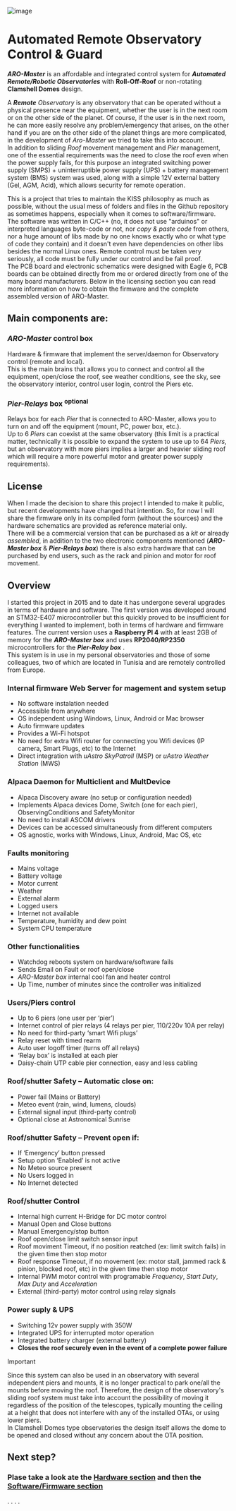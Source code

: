 ![image](https://github.com/user-attachments/assets/f11f5d3a-4bc3-4ead-ba16-23fee96c62ab)
# Automated Remote Observatory Control &amp; Guard

***ARO-Master*** is an affordable and integrated control system for ***Automated Remote/Robotic Observatories*** with **Roll-Off-Roof** or non-rotating **Clamshell Domes** design.

A _***Remote*** Observatory_ is any observatory that can be operated without a physical presence near the equipment, whether the user is in the next room or on the other side of the planet. Of course, if the user is in the next room, he can more easily resolve any problem/emergency that arises, on the other hand if you are on the other side of the planet things are more complicated, in the development of _Aro-Master_ we tried to take this into account.    
In addition to sliding _Roof_ movement management and _Pier_ management, one of the essential requirements was the need to close the roof even when the power supply fails, for this purpose an integrated switching power supply (SMPS) + uninterruptible power supply (UPS) + battery management system (BMS) system was used, along with a simple 12V external battery (Gel, AGM, Acid), which allows security for remote operation.

This is a project that tries to maintain the KISS philosophy as much as possible, without the usual mess of folders and files in the Github repository as sometimes happens, especially when it comes to software/firmware.  
The software was written in C/C++ (no, it does not use "arduinos" or interpreted languages byte-code or not, nor _copy & paste code_ from others, nor a huge amount of libs made by no one knows exactly who or what type of code they contain) and it doesn't even have dependencies on other libs besides the normal Linux ones. Remote control must be taken very seriously, all code must be fully under our control and be fail proof.  
The PCB board and electronic schematics were designed with Eagle 6, PCB boards can be obtained directly from me or ordered directly from one of the many board manufacturers.
Below in the licensing section you can read more information on how to obtain the firmware and the complete assembled version of ARO-Master.

## Main components are:
### ***ARO-Master*** control box
Hardware & firmware that implement the server/daemon for Observatory control (remote and local).  
This is the main brains that allows you to connect and control all the equipment, open/close the roof, see weather conditions, see the sky, see the observatory interior, control user login, control the Piers etc.
### ***Pier-Relays*** box <sup>optional</sup>
Relays box for each _Pier_ that is connected to ARO-Master, allows you to turn on and off the equipment (mount, PC, power box, etc.).  
Up to 6 _Piers_ can coexist at the same observatory (this limit is a practical matter, technically it is possible to expand the system to use up to 64 _Piers_, but an observatory with more piers implies a larger and heavier sliding roof which will require a more powerful motor and greater power supply requirements).

## License
When I made the decision to share this project I intended to make it public, but recent developments have changed that intention. So, for now I will share the firmware only in its compiled form (without the sources) and the hardware schematics are provided as reference material only.  
There will be a commercial version that can be purchased as a _kit_ or already _assembled_, in addition to the two electronic components mentioned (***ARO-Master box*** & ***Pier-Relays box***) there is also extra hardware that can be purchased by end users, such as the rack and pinion and motor for roof movement.

## Overview
I started this project in 2015 and to date it has undergone several upgrades in terms of hardware and software. The first version was developed around an STM32-E407 microcontroller but this quickly proved to be insufficient for everything I wanted to implement, both in terms of hardware and firmware features. The current version uses a **Raspberry PI 4** with at least 2GB of memory for the ***ARO-Master box*** and uses **RP2040/RP2350** microcontrollers for the ***Pier-Relay box*** .  
This system is in use in my personal observatories and those of some colleagues, two of which are located in Tunisia and are remotely controlled from Europe.

### Internal firmware Web Server for magement and system setup
- No software instalation needed
- Accessible from anywhere
- OS independent using Windows, Linux, Android or Mac browser
- Auto firmware updates
- Provides a Wi-Fi hotspot
- No need for extra Wifi router for connecting you Wifi devices (IP camera, Smart Plugs, etc) to the Internet 
- Direct integration with _uAstro SkyPatroll_ (MSP) or _uAstro Weather Station_ (MWS)
### Alpaca Daemon for Multiclient and MultDevice
- Alpaca Discovery aware (no setup or configuration needed)
- Implements Alpaca devices Dome, Switch (one for each pier), ObservingConditions and  SafetyMonitor
- No need to install ASCOM drivers
- Devices can be accessed simultaneously from different computers
- OS agnostic, works with Windows, Linux, Android, Mac OS, etc
### Faults monitoring
- Mains voltage
- Battery voltage
- Motor current
- Weather
- External alarm
- Logged users
- Internet not available
- Temperature, humidity and dew point
- System CPU temperature 
### Other functionalities
- Watchdog reboots system on hardware/software fails
- Sends Email on Fault or roof open/close
- _ARO-Master box_ internal cool fan and heater control
- Up Time, number of minutes since the controller was initialized
### Users/Piers control
- Up to 6 piers  (one user per ‘pier’)
- Internet control of pier relays (4 relays per pier, 110/220v 10A per relay)
- No need for third-party ‘smart Wifi plugs’
- Relay reset with timed rearm
- Auto user logoff timer (turns off all relays)
- ‘Relay box’ is installed at each pier
- Daisy-chain UTP cable  pier connection, easy and less cabling
### Roof/shutter Safety – Automatic close on:
- Power fail (Mains or Battery)
- Meteo event (rain, wind, lumens, clouds)
- External signal input (third-party control)
- Optional close at Astronomical Sunrise
### Roof/shutter Safety – Prevent open if:
- If ‘Emergency’ button pressed
- Setup option ‘Enabled’ is not active
- No Meteo source present
- No Users logged in
- No Internet detected
### Roof/shutter Control
- Internal high current H-Bridge for DC motor control
- Manual Open and Close buttons
- Manual Emergency/stop button
- Roof open/close limit switch sensor input
- Roof moviment Timeout, if no position reatched (ex: limit switch fails) in the given time then stop motor
- Roof response Timeout, if no movement (ex: motor stall, jammed rack & pinion, blocked roof, etc) in the given time then stop motor
- Internal PWM motor control with programable _Frequency_, _Start Duty_, _Max Duty_ and _Acceleration_
- External (third-party) motor control using relay signals
### Power suply & UPS
- Switching 12v power supply with 350W
- Integrated UPS for interrupted motor operation
- Integrated battery charger (external battery)
- **Closes the roof securely even in the event of a complete power failure**

> [!IMPORTANT]
> Since this system can also be used in an observatory with several independent piers and mounts, it is no longer practical to park one/all the mounts before moving the roof.
> Therefore, the design of the observatory's sliding roof system must take into account the possibility of moving it regardless of the position of the telescopes, typically mounting the ceiling at a height that does not interfere with any of the installed OTAs, or using lower piers.  
> In Clamshell Domes type observatories the design itself allows the dome to be opened and closed without any concern about the OTA position.

## Next step?
### Plase take a look ate the [Hardware section](https://github.com/almtree/aro-master/tree/main/hardware) and then the [Software/Firmware section](https://github.com/almtree/aro-master/tree/main/firmware)

.
.
.
.
